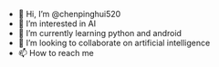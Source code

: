 - 👋 Hi, I’m @chenpinghui520
- 👀 I’m interested in AI
- 🌱 I’m currently learning python and android
- 💞️ I’m looking to collaborate on artificial intelligence
- 📫 How to reach me 

<!---
chenpinghui520/chenpinghui520 is a ✨ special ✨ repository because its `README.md` (this file) appears on your GitHub profile.
You can click the Preview link to take a look at your changes.
--->
